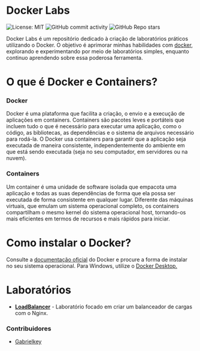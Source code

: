 # Docker Labs

![License: MIT](https://img.shields.io/badge/License-MIT-blue.svg?label=Licença)
![GitHub commit activity](https://img.shields.io/github/commit-activity/t/gabrielkey/Docker-Labs?label=Contribui%C3%A7%C3%B5es)
![GitHub Repo stars](https://img.shields.io/github/stars/gabrielkey/Docker-labs?style=flat&label=Estrelas)

Docker Labs é um repositório dedicado à criação de laboratórios práticos utilizando o Docker. O objetivo é aprimorar minhas habilidades com [docker](https://www.docker.com), explorando e experimentando por meio de laboratórios simples, enquanto continuo aprendendo sobre essa poderosa ferramenta.

# O que é Docker e Containers?
### Docker

Docker é uma plataforma que facilita a criação, o envio e a execução de aplicações em containers. Containers são pacotes leves e portáteis que incluem tudo o que é necessário para executar uma aplicação, como o código, as bibliotecas, as dependências e o sistema de arquivos necessário para rodá-la. O Docker usa containers para garantir que a aplicação seja executada de maneira consistente, independentemente do ambiente em que está sendo executada (seja no seu computador, em servidores ou na nuvem).

### Containers
Um container é uma unidade de software isolada que empacota uma aplicação e todas as suas dependências de forma que ela possa ser executada de forma consistente em qualquer lugar. Diferente das máquinas virtuais, que emulam um sistema operacional completo, os containers compartilham o mesmo kernel do sistema operacional host, tornando-os mais eficientes em termos de recursos e mais rápidos para iniciar.

# Como instalar o Docker?
Consulte a [documentação oficial](https://docs.docker.com/engine/install/ubuntu/) do Docker e procure a forma de instalar no seu sistema operacional. Para Windows, utilize o [Docker Desktop.](https://docs.docker.com/desktop/setup/install/windows-install/)

# Laboratórios
- **[LoadBalancer](https://github.com/gabrielkey/Docker-Labs/tree/main/labs/LoadBalancer)** - Laboratório focado em criar um balanceador de cargas com o Nginx.

### Contribuidores

- [Gabrielkey](https://github.com/gabrielkey)
